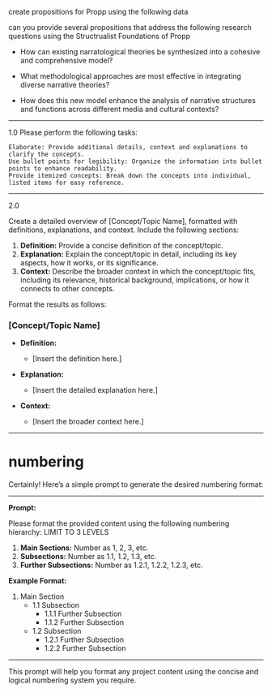 create propositions for Propp using the following data 


can you provide several propositions that address the following research questions using the Structrualist Foundations of Propp 

- How can existing narratological theories be synthesized into a cohesive and comprehensive model?

- What methodological approaches are most effective in integrating diverse narrative theories?
- How does this new model enhance the analysis of narrative structures and functions across different media and cultural contexts?


---

1.0 Please perform the following tasks:

    Elaborate: Provide additional details, context and explanations to clarify the concepts.
    Use bullet points for legibility: Organize the information into bullet points to enhance readability.
    Provide itemized concepts: Break down the concepts into individual, listed items for easy reference.


---

2.0

Create a detailed overview of [Concept/Topic Name], formatted with definitions, explanations, and context. Include the following sections:

1. **Definition:** Provide a concise definition of the concept/topic.
2. **Explanation:** Explain the concept/topic in detail, including its key aspects, how it works, or its significance.
3. **Context:** Describe the broader context in which the concept/topic fits, including its relevance, historical background, implications, or how it connects to other concepts.

Format the results as follows:

### **[Concept/Topic Name]**

- **Definition:** 
  - [Insert the definition here.]

- **Explanation:** 
  - [Insert the detailed explanation here.]

- **Context:** 
  - [Insert the broader context here.]

---
# numbering

Certainly! Here’s a simple prompt to generate the desired numbering format:

---

**Prompt:**

Please format the provided content using the following numbering hierarchy: LIMIT TO 3 LEVELS

1. **Main Sections:** Number as 1, 2, 3, etc.
2. **Subsections:** Number as 1.1, 1.2, 1.3, etc.
3. **Further Subsections:** Number as 1.2.1, 1.2.2, 1.2.3, etc.


**Example Format:**

1. Main Section
   - 1.1 Subsection
      - 1.1.1 Further Subsection
      - 1.1.2 Further Subsection
   - 1.2 Subsection
      - 1.2.1 Further Subsection
      - 1.2.2 Further Subsection

---

This prompt will help you format any project content using the concise and logical numbering system you require.
